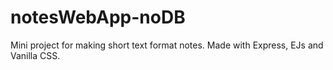 # notesWebApp-noDB
Mini project for making short text format notes. Made with Express, EJs and Vanilla CSS.